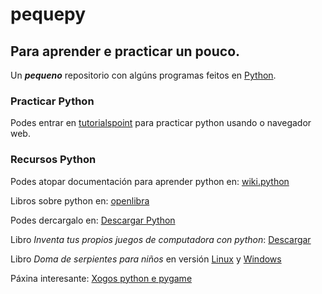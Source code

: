# pequepy

## Para aprender e practicar un pouco.

Un *<b>pequeno</b>* repositorio con algúns programas feitos en <a href="https://www.python.org/" target="_blank">Python</a>.

### Practicar Python 

Podes entrar en [tutorialspoint](https://www.tutorialspoint.com/ipython_terminal_online.php "Practica python na casa...") para practicar python usando o navegador web.

### Recursos Python

Podes atopar documentación para aprender python en: <a href="https://wiki.python.org/moin/SpanishLanguage" target="_blank">wiki.python</a> 

Libros sobre python en: <a href="https://openlibra.com/es/collection/search/category/programacion_python/" target="_blank">openlibra</a>

Podes dercargalo en: <a href="https://www.python.org/downloads/" target="_blank">Descargar Python</a>

Libro *Inventa tus propios juegos de computadora con python*:
<a href="https://openlibra.com/es/book/download/inventa-tus-propios-juegos-de-computadora-con-python-3a-edicion">Descargar </a>

Libro *Doma de serpientes para niños* en versión <a href="https://openlibra.com/es/book/doma-de-serpientes-para-ninos-edicion-linux" target="_blank">Linux</a> y <a href="https://openlibra.com/es/book/doma-de-serpientes-para-ninos-edicion-windows" target="_blank">Windows</a>

Páxina interesante: <a href="http://programarcadegames.com/index.php?lang=es" target="_blank">Xogos python e pygame</a>
